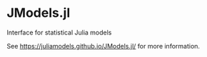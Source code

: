 # JModels.jl

Interface for statistical Julia models

See <https://juliamodels.github.io/JModels.jl/> for more information.

